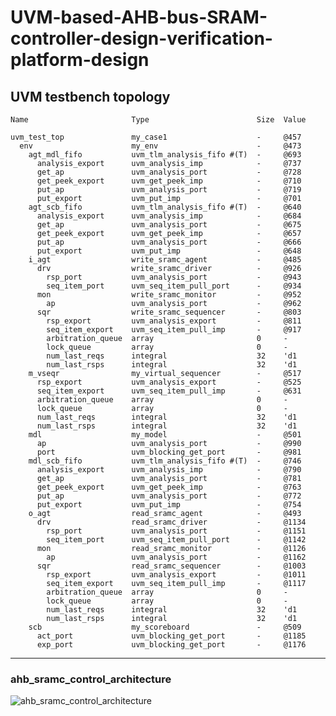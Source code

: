 # UVM-based-AHB-bus-SRAM-controller-design-verification-platform-design

UVM testbench topology
------------------------------------------------------------------
    Name                       Type                        Size  Value
    
    uvm_test_top               my_case1                    -     @457 
      env                      my_env                      -     @473 
        agt_mdl_fifo           uvm_tlm_analysis_fifo #(T)  -     @693 
          analysis_export      uvm_analysis_imp            -     @737 
          get_ap               uvm_analysis_port           -     @728 
          get_peek_export      uvm_get_peek_imp            -     @710 
          put_ap               uvm_analysis_port           -     @719 
          put_export           uvm_put_imp                 -     @701 
        agt_scb_fifo           uvm_tlm_analysis_fifo #(T)  -     @640 
          analysis_export      uvm_analysis_imp            -     @684 
          get_ap               uvm_analysis_port           -     @675 
          get_peek_export      uvm_get_peek_imp            -     @657 
          put_ap               uvm_analysis_port           -     @666 
          put_export           uvm_put_imp                 -     @648 
        i_agt                  write_sramc_agent           -     @485 
          drv                  write_sramc_driver          -     @926 
            rsp_port           uvm_analysis_port           -     @943 
            seq_item_port      uvm_seq_item_pull_port      -     @934 
          mon                  write_sramc_monitor         -     @952 
            ap                 uvm_analysis_port           -     @962 
          sqr                  write_sramc_sequencer       -     @803 
            rsp_export         uvm_analysis_export         -     @811 
            seq_item_export    uvm_seq_item_pull_imp       -     @917 
            arbitration_queue  array                       0     -    
            lock_queue         array                       0     -    
            num_last_reqs      integral                    32    'd1  
            num_last_rsps      integral                    32    'd1  
        m_vseqr                my_virtual_sequencer        -     @517 
          rsp_export           uvm_analysis_export         -     @525 
          seq_item_export      uvm_seq_item_pull_imp       -     @631 
          arbitration_queue    array                       0     -    
          lock_queue           array                       0     -    
          num_last_reqs        integral                    32    'd1  
          num_last_rsps        integral                    32    'd1  
        mdl                    my_model                    -     @501 
          ap                   uvm_analysis_port           -     @990 
          port                 uvm_blocking_get_port       -     @981 
        mdl_scb_fifo           uvm_tlm_analysis_fifo #(T)  -     @746 
          analysis_export      uvm_analysis_imp            -     @790 
          get_ap               uvm_analysis_port           -     @781 
          get_peek_export      uvm_get_peek_imp            -     @763 
          put_ap               uvm_analysis_port           -     @772 
          put_export           uvm_put_imp                 -     @754 
        o_agt                  read_sramc_agent            -     @493 
          drv                  read_sramc_driver           -     @1134
            rsp_port           uvm_analysis_port           -     @1151
            seq_item_port      uvm_seq_item_pull_port      -     @1142
          mon                  read_sramc_monitor          -     @1126
            ap                 uvm_analysis_port           -     @1162
          sqr                  read_sramc_sequencer        -     @1003
            rsp_export         uvm_analysis_export         -     @1011
            seq_item_export    uvm_seq_item_pull_imp       -     @1117
            arbitration_queue  array                       0     -    
            lock_queue         array                       0     -    
            num_last_reqs      integral                    32    'd1  
            num_last_rsps      integral                    32    'd1  
        scb                    my_scoreboard               -     @509 
          act_port             uvm_blocking_get_port       -     @1185
          exp_port             uvm_blocking_get_port       -     @1176
------------------------------------------------------------------
### ahb_sramc_control_architecture

![ahb_sramc_control_architecture](https://user-images.githubusercontent.com/71707557/184055104-ff7067e9-9f42-4053-8d02-fa07350aeb69.png)

